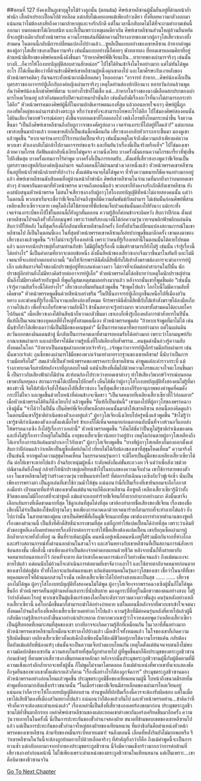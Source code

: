 ##ตอนที่ 127 ยังคงเป็นภูเขาฤดูใบไม้ร่วงลูกนั้น (ตอนต้น)
ศิษย์เขาหลีซานผู้นั้นยืนอยู่ที่ด้านหน้าถ้ำพำนัก เสื้อผ้าเปรอะเปื้อนไปด้วยเลือด แต่กลับไม่เคยถอยแม้เพียงก้าวเดียว ทั้งที่เผยความกลัวออกมา แน่นอนว่าไม่ต้องสงสัยถึงความกล้าหาญและจงรักภักดี แต่ในเวลานี้กลับอดไม่ได้ที่จะถามคำถามเช่นนี้ออกมา บนยอดเขาได้เงียบสนิท และก็เป็นเพราะเหตุผลเดียวกัน ศิษย์เขาหลีซานส่วนใหญ่ล้วนยืนหยัดที่จะอยู่ข้างเดียวกับหัวหน้าพรรค ความโกรธแค้นที่มีต่อความไร้ยางอายของพวกผู้อาวุโสเสี่ยวซงกงทั้งสามคน ในตอนนี้กลับมีการเปลี่ยนแปลงไปบ้างแล้ว...ซูหลีเป็นแบบอย่างของเขาหลีซาน ถ้าหากคำพูดของผู้อาวุโสเสี่ยวซงกงเป็นความจริง เช่นนั้นแบบอย่างนี้ก็ค่อยๆ พังทลายลง
ที่ยอดเขาหลอมศิลาที่อยู่ด้านหน้ามีเสียงของศิษย์คนหนึ่งดังขึ้นมา “ถ้าหากศิษย์พี่ชีเจียนเป็น...ทายาทของเผ่ามารจริงๆ เช่นนั้นบางที...ก็ควรให้โถงบทบัญญัติสอบสวนสักหน่อย”
ไป๋ไช่ได้ยินเข้าจึงโมโหอย่างมาก แต่ไม่ทันได้พูดอะไร ก็ได้เห็นเพียงว่าที่ด้านข้างมีศิษย์เขาหลีซานผู้หนึ่งคุกเขาลงไป และโขกศีรษะกับเงาหลังของหัวหน้าพรรคติดๆ กันจนกระทั่งหน้าผากมีเลือดสดๆ ไหลออกมา
“อาจารย์ ถ้าหาก...ศิษย์น้องเล็กเป็นบุตรสาวของอาจารย์ปู่เล็กกับองค์หญิงเผ่ามารจริงๆ เหตุใดท่านต้องปกป้องนาง หลายวันก่อนล้วนพูดกันว่าศิษย์น้องเล็กฆ่าศิษย์พี่สาม จะอย่างไรข้าก็ไม่เชื่อ แต่...ถ้าหากในร่างของนางมีเลือดสกปรกของเผ่ามารไหลเวียนอยู่ แล้วยังสมคบกับปีศาจเผ่าหมาป่านั่นอีก เช่นนั้นยังมีเรื่องอะไรที่นางไม่สามารถกระทำได้อีก”
หัวหน้าพรรคมองศิษย์ผู้นี้ที่ในยามปกติเคารพตนเองที่สุด แล้วถอนหายใจเบาๆ ศิษย์ผู้นี้ถูกกองทัพใหญ่ของเผ่ามารฆ่าล้างตระกูล หรือว่าเขายังจะสามารถโทษอะไรได้อีก
ไป๋ไช่มองศิษย์สองคนนั้น ได้ยินเสียงวิพากษ์วิจารณ์ค่อยๆ ดังขึ้นจากยอดเขาที่ไกลออกไป เพลิงโกรธยิ่งโหมกระหน่ำขึ้น จึงตวาดขึ้นมา “เป็นถึงศิษย์เขาหลีซานถึงกับถูกวาจาของศัตรูล่อลวง เจตจำนงกระบี่ไปอยู่ที่ใดแล้ว!”
แต่ละยอดเขาสงบขึ้นมาบ้างแล้ว ยอดเขาหลักก็เป็นเช่นนี้เหมือนกัน
เสี่ยวซงกงกลับหัวเราะเยาะขึ้นมา มองดูเขาแล้วพูดขึ้น “หากเจตจำนงกระบี่ไร้การแปดเปื้อนจริงๆ เช่นนั้นเหตุใดเจ้าถึงมีความกล้าเพียงแค่ตวาดพวกเขา ตัวเองกลับไม่กล้าไปถามอาจารย์ของเจ้า และยืนยันว่าเรื่องนี่เป็นจริงหรือเท็จ”
ไป๋ไช่มองเขาด้วยความโกรธ กัดฟันแต่กลับนิ่งเงียบไม่พูดจา
ความนิ่งเงียบ บางครั้งนั้นแทนความโกรธเกรี้ยวที่พุ่งขึ้นไปถึงขีดสุด บางครั้งแทนการไร้คำพูด บางครั้งก็เป็นการยอมรับ...ตั้งแต่ที่เสี่ยวซงกงพูดว่าชีเจียนเป็นบุตรสาวของซูหลีกับองค์หญิงเผ่ามาร จนถึงตอนนี้ได้ผ่านมาช่วงเวลาหนึ่งแล้ว หัวหน้าพรรคเขาหลีซานยืนอยู่ที่หน้าถ้ำพำนักด้วยท่าทีอ้างว้าง ตั้งแต่ต้นจนจบไม่ได้พูดจา ที่จริงความหมายก็ชัดเจนอย่างมากอยู่แล้ว
ศิษย์เขาหลีซานนับสิบคนที่อยู่ด้านหน้าถ้ำพำนัก ศิษย์เขาหลีซานในจำนวนที่มากยิ่งกว่าบนยอดเขาต่างๆ ล้วนพากันมองมาที่หัวหน้าพรรค
มาจนถึงตอนนี้แล้ว พวกเขาก็ยังคงจงรักภักดีกับเขาหลีซาน ยังคงสนับสนุนหัวหน้าพรรค ไม่สนใจเสี่ยวซงกงกับผู้อาวุโสโถงบทบัญญัติที่หน้าไม่อายสองคนนั้น แต่ว่าในตอนนี้ พวกเขาเริ่มจะเชื่อว่าชีเจียนไปจนถึงซูหลีมีความสัมพันธ์กับเผ่ามาร ไม่เช่นนั้นก่อนศิษย์พี่สามเหลียงเสี้ยวเซียวจะตาย เหตุใดถึงได้ใช้สายตาที่ซับซ้อนเจ็บปวดเช่นนั้นมองไปยังนาง
แม้กระทั่งเจตจำนงกระบี่ของไป๋ไช่ในตอนนี้ก็ยังถูกสั่นคลอน ความรู้สึกก็ค่อนข้างจะผิดหวัง
สิบกว่าปีก่อน ตั้งแต่เขาหลีซานไปจนถึงทั่วทั้งโลกมนุษย์ เพราะว่าสตรีสองนางนี้ได้ก่อความวุ่นวายจนพลิกฟ้าพลิกแผ่นดิน สิบกว่าปีให้หลัง ในที่สุดเรื่องนี้ก็กลับมาที่เขาหลีซานอีกครั้ง อีกทั้งยังเริ่มเปลี่ยนแปลงสถานการณ์ในเขาหลีซานไป
ก็เป็นในตอนนี้เอง ในที่สุดหัวหน้าพรรคเขาหลีซานก็เอ่ยปากพูดขึ้นมาอีกครั้ง เขามองตาของเสี่ยวซงกงแล้วพูดขึ้น “เจ้าไม่น่าจะรู้เรื่องเหล่านี้ เพราะว่าคนที่รู้เรื่องเหล่านี้ในตอนนั้นได้ตายไปหมดแล้ว นอกจากนักปราชญ์ทั้งสามท่านกับข้า ไม่มีผู้อื่นรู้เรื่องนี้ แม้แต่ราชามารก็ยังไม่รู้ เช่นนั้น เจ้ารู้เรื่องนี้ได้อย่างไร”
นี่เป็นคำถามที่ยากจะตอบข้อหนึ่ง ดังนั้นสีหน้าของเสี่ยวซงกงจึงผวาขึ้นมาในทันที และไม่มีเจตนาที่จะเอ่ยปากตอบคำถามนี้
“ต่อให้จักรพรรดินีศักดิ์สิทธิ์กับใต้เท้าสังฆราชต้องการจะฆ่าอาจารย์ปู่เล็ก แต่เส้นทางจิตใจของนักปราชญ์อยู่ที่ทะเลแห่งดวงดาว ไม่อาจที่จะผิดต่อคำสาบานในปีนั้น นักปราชญ์อีกท่านยิ่งไม่มีทางคิดร้ายต่ออาจารย์ปู่เล็ก”
หัวหน้าพรรคไม่ได้อธิบายว่าเหตุใดนักปราชญ์ท่านนั้นถึงไม่มีทางคิดร้ายกับซูหลี ที่พูดก็ดูสมเหตุสมผลอย่างมากแล้ว หลังจากนั้นเขาก็พูดขึ้นต่อ “เช่นนั้น เจ้ารู้ความลับเรื่องนี้ได้อย่างไร”
เสี่ยวซงกงยิ้มหยันแล้วพูดขึ้น “ข้าพูดไปแล้ว โลกใบนี้ไม่มีความลับที่เด็ดขาด”
หัวหน้าพรรคพูดขึ้นด้วยสีหน้าเคร่งขรึม “ในปีนั้นอาจารย์ปู่เล็กบุกขึ้นเหนือไปที่เมืองสวินหยาง และฆ่าคนที่รู้เรื่องนี้ในจวนเหลียงอ๋องทั้งหมด จักรพรรดินีศักดิ์สิทธิ์กับใต้เท้าสังฆราชได้ลงมือเก็บกวาดไปแล้ว เพื่อที่จะเก็บรักษาความลับนี้ไว้ ข้านั้นอยากจะรู้อย่างมาก พวกเขาทั้งสามคนได้ละเลยใครไปกันแน่”
เมื่อเสี่ยวซงกงได้ยินสีหน้าก็หวาดกลัวขึ้นมา เขาเองก็เพิ่งรู้เบื้องหลังการฆ่าสังหารในปีนั้น ที่แท้ก็เป็นเจตนาของบุคคลที่ยิ่งใหญ่ทั้งสามคนนี่เอง
หัวหน้าพรรคพูดต่อ “ถ้าหากเจ้าพูดที่มาไม่ได้ เช่นนั้นข้าก็ทำได้เพียงเดาว่านี่เป็นฝีมือของคนชุดดำ”
นี่เป็นการคาดเดาที่หยาบอย่างมาก แต่ในแผ่นดินตะวันออกของดินแดนต้าลู่ นี่กลับเป็นการคาดเดาที่สามารถยอมรับได้อย่างมาก เพราะว่าโลกมนุษย์กับอาณาเขตเผ่ามาร และเผ่าปีศาจได้มีความรู้หนึ่งที่ใกล้เคียงกับสัจธรรม...คนชุดดำนั้นล่วงรู้ความลับทั้งหมดในโลก
“ถ้าหากเป็นคนชุดดำบอกพวกเจ้าจริงๆ...เจ้าพูดว่าอาจารย์ปู่เล็กร่วมมือกับเผ่ามาร เช่นนั้นพวกเจ้าล่ะ กุนซือของเผ่ามารใช้มือของพวกเจ้ามาทำลายรากฐานของเขาหลีซาน! นี่นับว่าเป็นการร่วมมือหรือไม่!”
สมแล้วที่เป็นหัวหน้าพรรคของพรรคกระบี่เขาหลีซาน คำพูดแต่ละคำราวกระบี่ แม้ร่างกายบาดเจ็บสาหัสหลังจากที่ถูกลอบโจมตี แต่น้ำเสียงที่เต็มไปด้วยความโกรธและจงใจตะโกนขึ้นมานี้ เป็นราวกับเสียงฟ้าผ่าก็มิปาน สะท้อนก้องไประหว่างยอดเขาต่างๆ ทำให้เสียงวิพากษ์วิจารณ์บนยอดเขาพากันหยุดลง สถานการณ์ได้เปลี่ยนไปอีกครั้ง
เห็นได้ชัดว่าผู้อาวุโสโถงบทบัญญัติทั้งสองคนไม่รู้ที่มาของข่าวนี้ จิตใต้สำนึกจึงสั่งให้มองไปที่เสี่ยวซงกง ในที่สุดเสี่ยวซงกงก็รับอานุภาพของคำพูดที่คมดั่งกระบี่ไม่ไหว และพูดขึ้นด้วยใบหน้าที่ค่อนข้างจะซีดขาว “เป็นจดหมายที่เหลียงเสี้ยวเซียวที่ไว้ก่อนตาย”
เมื่อหัวหน้าพรรคได้ยินก็นิ่งเงียบไป แล้วพูดขึ้น “ที่แท้ก็เป็นเช่นนี้”
เขามองไปที่ผู้อาวุโสของพรรคฉางเซิงผู้นั้น “จำได้ว่าในปีนั้น เป็นศิษย์พี่เจียงที่พาเด็กสองคนนั้นมาส่งให้เขาหลีซาน ตอนนี้ลองคิดดูแล้วในตอนนั้นเขาก็รู้ชาติกำเนิดของตัวเองอยู่แล้ว”
ผู้อาวุโสเจียงนิ่งเงียบไปครู่หนึ่งแล้วพูดขึ้น “ข้าไม่รู้ว่าเขารู้ชาติกำเนิดของตัวเองตั้งแต่เมื่อไหร่ ข้าเองก็ได้เห็นจดหมายก่อนตายฉบับนั้นที่จวงห้วนอวี่แอบส่งให้พรรคฉางเซิง ถึงได้รู้เรื่องราวเหล่านี้”
หัวหน้าพรรคพูดขึ้น “เห็นได้ชัดว่าปั้นหูไม่รู้ชาติกำเนิดของตน และยิ่งไม่รู้เรื่องราวใหญ่โตในปีนั้น อายุของเสี้ยวเซียวน้อยกว่าอยู่บ้าง เหตุใดก่อนตายผู้อาวุโสเหลียงถึงได้เอาเรื่องการแก้แค้นมาฝากเอาไว้กับเขา”
ผู้อาวุโสเจียงพูดขึ้น “บางทีผู้อาวุโสเหลียงก็มองออกตั้งแต่สิบกว่าปีก่อนแล้วว่าเหลียงปั้นหูซื่อสัตย์เกินไป เทียบไม่ได้กับน้องของเขาที่สุขุมโหดเหี้ยม”
ความจริงก็เป็นเช่นนี้ หากพูดถึงความสุขุมโหดเหี้ยม ในบรรดาคนรุ่นเยาว์ จะมีใครเป็นคู่มือของเหลียงเสี้ยวเซียวได้กัน ต่อให้เขาจะตายไปแล้ว
อัจฉริยะหนุ่มผู้หนึ่ง ระดับพลังก็แค่ขั้นทะลวงอเวจี แต่ว่าเพื่อสังเวชด้วยปณิธานอันยิ่งใหญ่ กล้าทำให้นักปราชญ์เหยียบเข้าไปในทะเลของความเจ็บปวด เขาใช้การตายของตัวเอง ในเขาหลีซานไม่รู้ว่าสร้างความวุ่นวายขึ้นมาเท่าไหร่! ที่ต่อกรกับเฉินฉางเซิงกับวั่วฟูเจ๋อซิ่ว นั่นเป็นเพียงการพรางตา เป็นลูกเล่นที่เขาใช้กวนน้ำให้ขุ่น แน่นอนว่านี่ก็เป็นเรื่องที่เขายินยอมจะถือโอกาสลงมือทำ เป้าหมายที่แท้จริงของเขาตั้งแต่ต้นจนจบก็คือเขาหลีซาน คือซูหลี
เหลียงเสี้ยวเซียวรู้ดีว่าทั้งชีวิตของตนไม่มีโอกาสที่จะฆ่าซูหลี แม้แต่จะแอบทำร้ายชีเจียนก็ยังยากลำบากอย่างมาก ดังนั้นเขาจึงเลือกเส้นทางที่เด็ดขาดมากที่สุด ใช้ลูกเล่นที่สุดโต่งที่สุด เขาต้องทำลายชื่อเสียงของชีเจียน เรื่องของชื่อเสียงนี้ไม่จำเป็นต้องใช้หลักฐานใดๆ ขอเพียงการคาดเดาด้วยเจตนาร้ายก็สามารถที่จะทำลายได้แล้ว ยิ่งไปกว่านั้น ในสายตาของผู้คน เขาเป็นศิษย์พี่ที่เอ็นดูชีเจียนมากที่สุด เขาต้องการทำลายตำนานของซูหลี เรื่องของตำนานนี้ เป็นสิ่งที่ศักดิ์สิทธิ์น่าเกรงขามที่สุด แต่ก็ถูกทำให้แปดเปื้อนได้ง่ายที่สุด เพราะว่าเดิมทีตัวของซูหลีเองก็เคยทำหลายเรื่องที่ง่ายต่อการจะทำให้ชื่อเสียงต้องแปดเปื้อน
เขากับกุนซือเผ่ามารผู้ลึกล้ำยากจะหยั่งถึงที่อยู่ ณ พื้นที่ราบหิมะผู้นั้น คนหนึ่งอยู่เหนือคนหนึ่งอยู่ใต้ร่วมมือกันจากที่ห่างไกล และสร้างสถานการณ์ทั้งด้านนอกด้านในสวนโจว และสวินหยางกับเขาหลีซานที่เป็นสถานการณ์สังหารซ้อนสองชั้น
เพื่อสิ่งนี้ เขาเพียงแค่จำเป็นต้องจ่ายค่าตอบแทนด้วยชีวิต หลังจากนั้นก็ทิ้งสายตากับจดหมายก่อนตายเอาไว้
ก่อนที่จะตาย คิดว่าเขาก็คงคาดการณ์เอาไว้อย่างชัดเจนแล้ว ถึงแม้ตนเองจะตายไปแล้ว แต่คนนับไม่ถ้วนก็จะดำเนินการต่อตามที่เขาจัดวางเอาไว้ และใช้สายตากับจดหมายก่อนตายของเขาไปต่อสู้ต่อ
ทั่วทั้งโลกจะแก้แค้นแทนเขา แก้แค้นแทนคนในรุ่นอาวุโสของเขา
เชื่อว่าในนาทีที่เขาหยุดลมหายใจที่ด้านนอกสวนโจวนั้น เหลียงเสี้ยวเซียวได้ไปอย่างสงบและเป็นสุข
......
......
เสี่ยวซงกงไม่ได้พูด ผู้อาวุโสโถงบทบัญญัติทั้งสองคนไม่ได้พูด ผู้อาวุโสเจียงจากพรรคฉางเซิงผู้นั้นก็ไม่ได้พูดขึ้นอีก หัวหน้าพรรคยืนอยู่ด้านหลังแสงกระบี่นับสิบสาย มองดูกระบี่ที่อยู่ในมือขวาของตนอย่างสงบ ไม่รู้ว่ากำลังคิดอะไรอยู่ พวกเขาเป็นผู้แข็งแกร่งของโลกในระดับรวบรวมดวงดาวขั้นสูง คนรุ่นหลังอย่างเหลียงเสี้ยวเซียวนี้ แค่โบกมือขึ้นมาก็สามารถฆ่าได้อย่างง่ายดาย แต่ในตอนนี้หลังจากที่พวกเขาเข้าใจเจตนาทั้งหมดไปจนถึงเรื่องที่เหลียงเสี้ยวเซียวเคยทำอะไรไปแล้ว ความรู้สึกที่มีต่อคนรุ่นหลังที่ตายไปแล้วผู้นี้ กลับมีความรู้สึกเกรงกลัวขึ้นมาอย่างน่าประหลาด
ถ้าหากพวกเขารู้ว่าโจวทงเคยพูดว่าเหลียงเสี้ยวเซียวเป็นผู้สืบทอดที่เหมาะสมที่สุดของเขา บางทีอาจจะเกิดความรู้สึกที่เหมือนกัน
ในเวลาที่สั้นอย่างมาก หัวหน้าพรรคเขาหลีซานก็เหมือนจะชราลงไปบ้างแล้ว เมื่อเข้าใจทั้งหมดแล้ว ในใจของเขาก็เกิดความรู้สึกผิดขึ้นมา เหลียงเสี้ยวเซียวตั้งแต่เด็กถึงเพียงนั้นก็ต้องมีชีวิตอยู่ภายใต้ความโกรธแค้น กลับต้องปิดบังแม้แต่กับพี่น้องแท้ๆ เช่นนั้นจะเป็นความเจ็บปวดแบบไหนกัน เหตุใดตั้งแต่ต้นจนจบตนถึงไม่พบความผิดปกติของเขากัน
ความสงบในท้ายที่สุดก็ถูกทำลายไป ผู้ที่พูดขึ้นมาก็คือประมุขของตระกูลชิวซาน ก่อนเช้าตรู่ ที่ตามพวกเสี่ยวซงกงขึ้นยอดเขาหลักมา หลังจากนั้นประมุขตระกูลชิวซานผู้นี้กับผู้ติดตามที่มีความแข็งแกร่งลึกล้ำยากจะหยั่งผู้นั้น ก็ไม่พูดไม่จามาโดยตลอด ถึงแม้ตำแหน่งที่พวกเขายืนจะแสดงชัดถึงจุดยืนของพวกเขาตั้งแต่แรกแล้วก็ตาม
“เรื่องนี้อย่างไรก็ต้องถูกจัดการ” ประมุขตระกูลชิวซานมองหัวหน้าพรรคอย่างอ่อนโยนแล้วพูดขึ้น
ประมุขตระกูลมีชื่อของเทียนหนานผู้นี้ ใบหน้าถึงขนาดมีรอยยิ้ม คำพูดที่ออกมากลับแข็งกร้าวขนาดนั้น “ในเมื่อร่างของชีเจียนมีสายเลือดของเผ่ามารไหลเวียนอยู่ แน่นอนว่าก็ควรจะให้โถงบทบัญญัติสอบสวน ท่านซูหลีที่ปกปิดเรื่องนี้ควรจะต้องรับผิดชอบ แต่ในเมื่อเขาได้เสียชีวิตลงที่เมืองสวินหยางไปแล้ว แน่นอนว่าก็ต้องแล้วกันไป และหัวหน้าพรรคท่าน...ข้าคิดว่าที่จริงก็ควรจะต้องสละตำแหน่งแล้ว”
เรื่องเหล่านี้เป็นสิ่งที่เสี่ยวซงกงเคยร้องขอมาก่อน ประมุขตระกูลชิวซานได้ย้ำขึ้นมาอีกรอบ
เหล่าศิษย์เขาหลีซานของแต่ละยอดเขาต่างพากันเคร่งเครียดขึ้นมาอีกครั้ง
ความวุ่นวายภายในในครั้งนี้ นี่เป็นการปะทะกันของขั้วอำนาจสองฝ่าย ขนาดที่ข้ามขอบเขตของเขาหลีซานไปแล้ว แต่เป็นการปะทะกันของขั้วอำนาจใหญ่สองฝ่ายของเทียนหนาน ที่แย่งชิงกันคือตำแหน่งหัวหน้าพรรคของเขาหลีซาน ด้ามจับของหมื่นกระบี่ทลายเมฆา! จนถึงตอนนี้ เลือดที่หลั่งรินยังไม่มากพอหรือ รึว่าเขาหลีซานในวันนี้จะต้องถูกย้อมอาบไปด้วยเลือดจริงๆ
ที่สำคัญยิ่งกว่าก็คือ ถึงแม้คำพูดนี้จะเป็นการทวนซ้ำ แต่กลับออกมาจากปากของประมุขตระกูลชิวซาน นี่จึงมีความแข็งกร้าวมากกว่าการต่อต้านที่เสี่ยวซงกงทำก่อนหน้านี้ ไม่ใช่เพียงเพราะตำแหน่งของตระกูลชิวซานในเทียนหนาน แต่เป็นเพราะ...เขาคือบิดาของชิวซานจวิน


[Go To Next Chapter]( ./414.md)